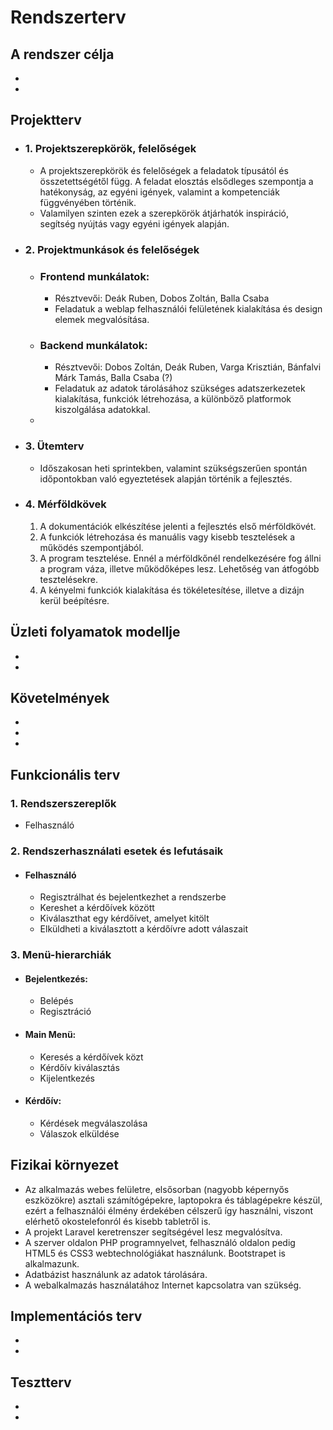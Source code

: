 Rendszerterv
=============

A rendszer célja
-----------------
- 
- 

Projektterv
------------
- ### 1. Projektszerepkörök, felelőségek ###
    - A projektszerepkörök és felelőségek a feladatok típusától és összetettségétől függ. A feladat elosztás elsődleges szempontja a hatékonyság, az egyéni igények, valamint a kompetenciák függvényében történik.
    - Valamilyen szinten ezek a szerepkörök átjárhatók inspiráció, segítség nyújtás vagy egyéni igények alapján.

- ### 2. Projektmunkások és felelőségek ###
    - ### Frontend munkálatok: ### 
        - Résztvevői: Deák Ruben, Dobos Zoltán, Balla Csaba
        - Feladatuk a weblap felhasználói felületének kialakítása és design elemek megvalósítása.

    - ### Backend munkálatok: ###
        - Résztvevői: Dobos Zoltán, Deák Ruben, Varga Krisztián, Bánfalvi Márk Tamás, Balla Csaba (?)
        - Feladatuk az adatok tárolásához szükséges adatszerkezetek kialakítása, funkciók létrehozása, a különböző platformok kiszolgálása adatokkal.
    - 
- ### 3. Ütemterv ###
    - Időszakosan heti sprintekben, valamint szükségszerűen spontán időpontokban való egyeztetések alapján történik a fejlesztés.

- ### 4. Mérföldkövek ###
    1. A dokumentációk elkészítése jelenti a fejlesztés első mérföldkövét.
    2. A funkciók létrehozása és manuális vagy kisebb tesztelések a működés szempontjából.
    3. A program tesztelése. Ennél a mérföldkőnél rendelkezésére fog állni a program váza, illetve működőképes lesz. Lehetőség van átfogóbb tesztelésekre.
    4. A kényelmi funkciók kialakítása és tökéletesítése, illetve a dizájn kerül beépítésre.
    

Üzleti folyamatok modellje
--------------------------
- 
- 

Követelmények
--------------
- 
- 
- 

Funkcionális terv
-----------------
### 1. Rendszerszereplők ###
- Felhasználó

### 2. Rendszerhasználati esetek és lefutásaik ###
- #### Felhasználó ####
    - Regisztrálhat és bejelentkezhet a rendszerbe
    - Kereshet a kérdőívek között
    - Kiválaszthat egy kérdőívet, amelyet kitölt
    - Elküldheti a kiválasztott a kérdőívre adott válaszait 
    
### 3. Menü-hierarchiák ###
- #### Bejelentkezés: ####
    - Belépés
    - Regisztráció

- #### Main Menü: ####
    - Keresés a kérdőívek közt
    - Kérdőív kiválasztás
    - Kijelentkezés

- #### Kérdőív: ####
    - Kérdések megválaszolása
    - Válaszok elküldése

Fizikai környezet
------------------
- Az alkalmazás webes felületre, elsősorban (nagyobb képernyős eszközökre) asztali számítógépekre, laptopokra és táblagépekre készül, ezért a felhasználói élmény érdekében célszerű így használni, viszont elérhető okostelefonról és kisebb tabletről is.
- A projekt Laravel keretrenszer segítségével lesz megvalósítva.
- A szerver oldalon PHP programnyelvet, felhasználó oldalon pedig HTML5 és CSS3 webtechnológiákat használunk. Bootstrapet is alkalmazunk.
- Adatbázist használunk az adatok tárolására.
- A webalkalmazás használatához Internet kapcsolatra van szükség.

Implementációs terv
--------------------
- 
- 

Tesztterv
----------
- 
- 